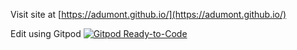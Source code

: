Visit site at [https://adumont.github.io/](https://adumont.github.io/)

Edit using Gitpod [![Gitpod Ready-to-Code](https://img.shields.io/badge/Gitpod-Ready--to--Code-blue?logo=gitpod)](https://gitpod.io/#https://github.com/adumont/adumont.github.io) 
